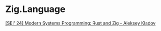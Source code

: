 # Zig.Language
[[SEI' 24] Modern Systems Programming: Rust and Zig - Aleksey Kladov](https://youtu.be/4aLy6qjhHeo)
